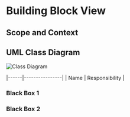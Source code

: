 # Building Block View

## Scope and Context

## UML Class Diagram

![Class Diagram](images/target/kp-commons-core.urm.png "Class Diagram")

|------|----------------|
| Name | Responsibility |

### Black Box 1

### Black Box 2
